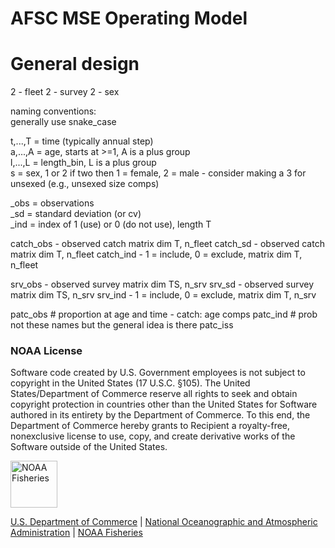# AFSC MSE Operating Model
# General design
2 - fleet
2 - survey
2 - sex

naming conventions:  
generally use snake_case

t,...,T = time (typically annual step)  
a,...,A = age, starts at >=1, A is a plus group  
l,...,L = length_bin, L is a plus group  
s = sex, 1 or 2
 if two then 1 = female, 2 = male - consider making a 3 for unsexed (e.g., unsexed size comps)


_obs = observations  
_sd = standard deviation (or cv)  
_ind = index of 1 (use) or 0 (do not use), length T


catch_obs - observed catch matrix dim T, n_fleet 
catch_sd - observed catch matrix dim T, n_fleet
catch_ind - 1 = include, 0 = exclude, matrix dim T, n_fleet

srv_obs - observed survey matrix dim TS, n_srv 
srv_sd  - observed survey matrix dim TS, n_srv
srv_ind - 1 = include, 0 = exclude, matrix dim T, n_srv

patc_obs  # proportion at age and time - catch: age comps
patc_ind  # prob not these names but the general idea is there
patc_iss


### NOAA License

Software code created by U.S. Government employees is not subject to
copyright in the United States (17 U.S.C. §105). The United
States/Department of Commerce reserve all rights to seek and obtain
copyright protection in countries other than the United States for
Software authored in its entirety by the Department of Commerce. To this
end, the Department of Commerce hereby grants to Recipient a
royalty-free, nonexclusive license to use, copy, and create derivative
works of the Software outside of the United States.

<img src="https://raw.githubusercontent.com/nmfs-general-modeling-tools/nmfspalette/main/man/figures/noaa-fisheries-rgb-2line-horizontal-small.png" height="75" alt="NOAA Fisheries">

[U.S. Department of Commerce](https://www.commerce.gov/) | [National
Oceanographic and Atmospheric Administration](https://www.noaa.gov) |
[NOAA Fisheries](https://www.fisheries.noaa.gov/)

